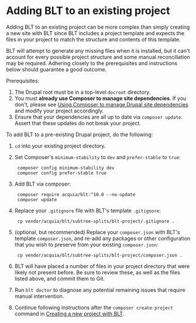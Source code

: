 # Adding BLT to an existing project

Adding BLT to an existing project can be more complex than simply creating a new site with BLT since BLT includes a project template and expects the files in your project to match the structure and contents of this template.

BLT will attempt to generate any missing files when it is installed, but it can't account for every possible project structure and some manual reconciliation may be required. Adhering closely to the prerequisites and instructions below should guarantee a good outcome.

Prerequisites:

1. The Drupal root must be in a top-level `docroot` directory.
1. You must **already use Composer to manage site dependencies**. If you don't, please see [Using Composer to manage Drupal site dependencies](https://www.drupal.org/docs/develop/using-composer/using-composer-to-manage-drupal-site-dependencies) and modify your project accordingly.
1. Ensure that your dependencies are all up to date via `composer update`. Assert that these updates do not break your project.

To add BLT to a pre-existing Drupal project, do the following:

1. `cd` into your existing project directory.
1. Set Composer's `minimum-stability` to `dev` and `prefer-stable` to `true`:

        composer config minimum-stability dev
        composer config prefer-stable true

1. Add BLT via composer:

        composer require acquia/blt:^10.0 --no-update
        composer update

1. Replace your `.gitignore` file with BLT's template `.gitignore`:

        cp vendor/acquia/blt/subtree-splits/blt-project/.gitignore .
        
1. (optional, but recommended) Replace your `composer.json` with BLT's template `composer.json`, and re-add any packages or other configuration that you wish to preserve from your existing `composer.json`:

        cp vendor/acquia/blt/subtree-splits/blt-project/composer.json .
        
1. BLT will have placed a number of files in your project directory that were likely not present before. Be sure to review these, as well as the files listed above, and commit them to Git.
1. Run `blt doctor` to diagnose any potential remaining issues that require manual intervention.
1. Continue following instructions after the `composer create-project` command in [Creating a new project with BLT](creating-new-project.md).
